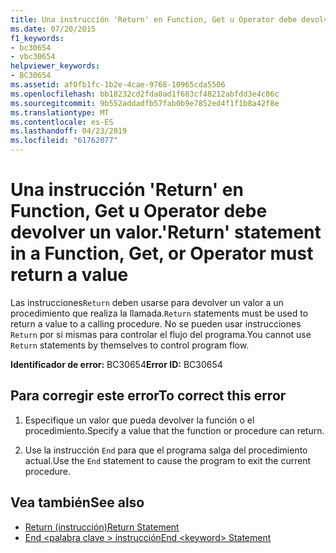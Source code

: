 ```yaml
---
title: Una instrucción 'Return' en Function, Get u Operator debe devolver un valor.
ms.date: 07/20/2015
f1_keywords:
- bc30654
- vbc30654
helpviewer_keywords:
- BC30654
ms.assetid: af0fb1fc-1b2e-4cae-9768-10965cda5506
ms.openlocfilehash: bb18232cd2fda0ad1f683cf48212abfdd3e4c06c
ms.sourcegitcommit: 9b552addadfb57fab0b9e7852ed4f1f1b8a42f8e
ms.translationtype: MT
ms.contentlocale: es-ES
ms.lasthandoff: 04/23/2019
ms.locfileid: "61762077"
---
```

# <a name="return-statement-in-a-function-get-or-operator-must-return-a-value"></a><span data-ttu-id="53054-102">Una instrucción 'Return' en Function, Get u Operator debe devolver un valor.</span><span class="sxs-lookup"><span data-stu-id="53054-102">'Return' statement in a Function, Get, or Operator must return a value</span></span>
<span data-ttu-id="53054-103">Las instrucciones`Return` deben usarse para devolver un valor a un procedimiento que realiza la llamada.</span><span class="sxs-lookup"><span data-stu-id="53054-103">`Return` statements must be used to return a value to a calling procedure.</span></span> <span data-ttu-id="53054-104">No se pueden usar instrucciones `Return` por sí mismas para controlar el flujo del programa.</span><span class="sxs-lookup"><span data-stu-id="53054-104">You cannot use `Return` statements by themselves to control program flow.</span></span>  
  
 <span data-ttu-id="53054-105">**Identificador de error:** BC30654</span><span class="sxs-lookup"><span data-stu-id="53054-105">**Error ID:** BC30654</span></span>  
  
## <a name="to-correct-this-error"></a><span data-ttu-id="53054-106">Para corregir este error</span><span class="sxs-lookup"><span data-stu-id="53054-106">To correct this error</span></span>  
  
1. <span data-ttu-id="53054-107">Especifique un valor que pueda devolver la función o el procedimiento.</span><span class="sxs-lookup"><span data-stu-id="53054-107">Specify a value that the function or procedure can return.</span></span>  
  
2. <span data-ttu-id="53054-108">Use la instrucción `End` para que el programa salga del procedimiento actual.</span><span class="sxs-lookup"><span data-stu-id="53054-108">Use the `End` statement to cause the program to exit the current procedure.</span></span>  
  
## <a name="see-also"></a><span data-ttu-id="53054-109">Vea también</span><span class="sxs-lookup"><span data-stu-id="53054-109">See also</span></span>

- [<span data-ttu-id="53054-110">Return (instrucción)</span><span class="sxs-lookup"><span data-stu-id="53054-110">Return Statement</span></span>](../../visual-basic/language-reference/statements/return-statement.md)
- [<span data-ttu-id="53054-111">End \<palabra clave > instrucción</span><span class="sxs-lookup"><span data-stu-id="53054-111">End \<keyword> Statement</span></span>](../../visual-basic/language-reference/statements/end-keyword-statement.md)
